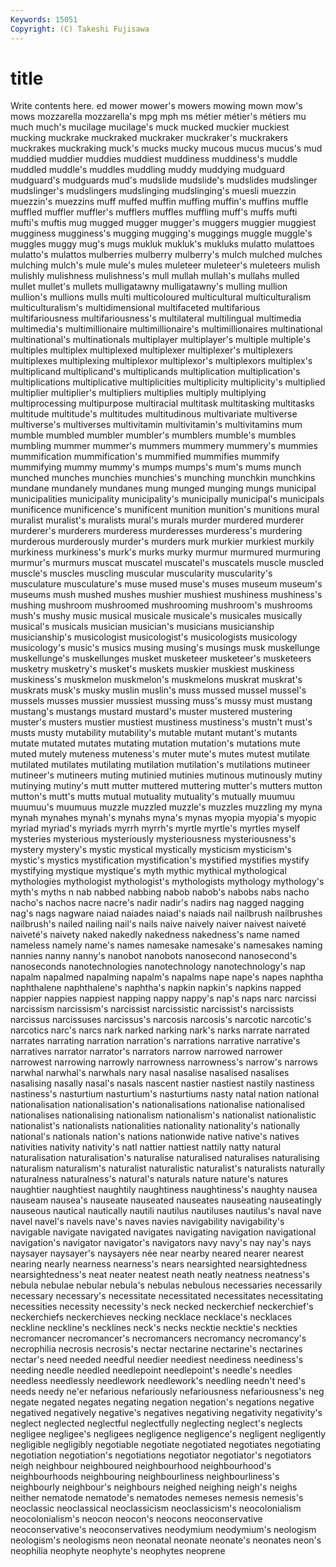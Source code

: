 ```yaml
---
Keywords: 15051 
Copyright: (C) Takeshi Fujisawa
---
```


# title

Write contents here.
ed
mower mower's mowers mowing mown mow's mows mozzarella mozzarella's mpg
mph ms métier métier's métiers mu much much's mucilage mucilage's
muck mucked muckier muckiest mucking muckrake muckraked muckraker muckraker's muckrakers
muckrakes muckraking muck's mucks mucky mucous mucus mucus's mud muddied
muddier muddies muddiest muddiness muddiness's muddle muddled muddle's muddles muddling
muddy muddying mudguard mudguard's mudguards mud's mudslide mudslide's mudslides mudslinger
mudslinger's mudslingers mudslinging mudslinging's muesli muezzin muezzin's muezzins muff muffed
muffin muffing muffin's muffins muffle muffled muffler muffler's mufflers muffles
muffling muff's muffs mufti mufti's muftis mug mugged mugger mugger's
muggers muggier muggiest mugginess mugginess's mugging mugging's muggings muggle muggle's
muggles muggy mug's mugs mukluk mukluk's mukluks mulatto mulattoes mulatto's
mulattos mulberries mulberry mulberry's mulch mulched mulches mulching mulch's mule
mule's mules muleteer muleteer's muleteers mulish mulishly mulishness mulishness's mull
mullah mullah's mullahs mulled mullet mullet's mullets mulligatawny mulligatawny's mulling
mullion mullion's mullions mulls multi multicoloured multicultural multiculturalism multiculturalism's multidimensional
multifaceted multifarious multifariousness multifariousness's multilateral multilingual multimedia multimedia's multimillionaire multimillionaire's
multimillionaires multinational multinational's multinationals multiplayer multiplayer's multiple multiple's multiples multiplex
multiplexed multiplexer multiplexer's multiplexers multiplexes multiplexing multiplexor multiplexor's multiplexors multiplex's
multiplicand multiplicand's multiplicands multiplication multiplication's multiplications multiplicative multiplicities multiplicity multiplicity's
multiplied multiplier multiplier's multipliers multiplies multiply multiplying multiprocessing multipurpose multiracial
multitask multitasking multitasks multitude multitude's multitudes multitudinous multivariate multiverse multiverse's
multiverses multivitamin multivitamin's multivitamins mum mumble mumbled mumbler mumbler's mumblers
mumble's mumbles mumbling mummer mummer's mummers mummery mummery's mummies mummification
mummification's mummified mummifies mummify mummifying mummy mummy's mumps mumps's mum's
mums munch munched munches munchies munchies's munching munchkin munchkins mundane
mundanely mundanes mung munged munging mungs municipal municipalities municipality municipality's
municipally municipal's municipals munificence munificence's munificent munition munition's munitions mural
muralist muralist's muralists mural's murals murder murdered murderer murderer's murderers
murderess murderesses murderess's murdering murderous murderously murder's murders murk murkier
murkiest murkily murkiness murkiness's murk's murks murky murmur murmured murmuring
murmur's murmurs muscat muscatel muscatel's muscatels muscle muscled muscle's muscles
muscling muscular muscularity muscularity's musculature musculature's muse mused muse's muses
museum museum's museums mush mushed mushes mushier mushiest mushiness mushiness's
mushing mushroom mushroomed mushrooming mushroom's mushrooms mush's mushy music musical
musicale musicale's musicales musically musical's musicals musician musician's musicians musicianship
musicianship's musicologist musicologist's musicologists musicology musicology's music's musics musing musing's
musings musk muskellunge muskellunge's muskellunges musket musketeer musketeer's musketeers musketry
musketry's musket's muskets muskier muskiest muskiness muskiness's muskmelon muskmelon's muskmelons
muskrat muskrat's muskrats musk's musky muslin muslin's muss mussed mussel
mussel's mussels musses mussier mussiest mussing muss's mussy must mustang
mustang's mustangs mustard mustard's muster mustered mustering muster's musters mustier
mustiest mustiness mustiness's mustn't must's musts musty mutability mutability's mutable
mutant mutant's mutants mutate mutated mutates mutating mutation mutation's mutations
mute muted mutely muteness muteness's muter mute's mutes mutest mutilate
mutilated mutilates mutilating mutilation mutilation's mutilations mutineer mutineer's mutineers muting
mutinied mutinies mutinous mutinously mutiny mutinying mutiny's mutt mutter muttered
muttering mutter's mutters mutton mutton's mutt's mutts mutual mutuality mutuality's
mutually muumuu muumuu's muumuus muzzle muzzled muzzle's muzzles muzzling my
myna mynah mynahes mynah's mynahs myna's mynas myopia myopia's myopic
myriad myriad's myriads myrrh myrrh's myrtle myrtle's myrtles myself mysteries
mysterious mysteriously mysteriousness mysteriousness's mystery mystery's mystic mystical mystically mysticism
mysticism's mystic's mystics mystification mystification's mystified mystifies mystify mystifying mystique
mystique's myth mythic mythical mythological mythologies mythologist mythologist's mythologists mythology
mythology's myth's myths n nab nabbed nabbing nabob nabob's nabobs
nabs nacho nacho's nachos nacre nacre's nadir nadir's nadirs nag
nagged nagging nag's nags nagware naiad naiades naiad's naiads nail
nailbrush nailbrushes nailbrush's nailed nailing nail's nails naive naively naiver
naivest naiveté naiveté's naivety naked nakedly nakedness nakedness's name named
nameless namely name's names namesake namesake's namesakes naming nannies nanny
nanny's nanobot nanobots nanosecond nanosecond's nanoseconds nanotechnologies nanotechnology nanotechnology's nap
napalm napalmed napalming napalm's napalms nape nape's napes naphtha naphthalene
naphthalene's naphtha's napkin napkin's napkins napped nappier nappies nappiest napping
nappy nappy's nap's naps narc narcissi narcissism narcissism's narcissist narcissistic
narcissist's narcissists narcissus narcissuses narcissus's narcosis narcosis's narcotic narcotic's narcotics
narc's narcs nark narked narking nark's narks narrate narrated narrates
narrating narration narration's narrations narrative narrative's narratives narrator narrator's narrators
narrow narrowed narrower narrowest narrowing narrowly narrowness narrowness's narrow's narrows
narwhal narwhal's narwhals nary nasal nasalise nasalised nasalises nasalising nasally
nasal's nasals nascent nastier nastiest nastily nastiness nastiness's nasturtium nasturtium's
nasturtiums nasty natal nation national nationalisation nationalisation's nationalisations nationalise nationalised
nationalises nationalising nationalism nationalism's nationalist nationalistic nationalist's nationalists nationalities nationality
nationality's nationally national's nationals nation's nations nationwide native native's natives
nativities nativity nativity's natl nattier nattiest nattily natty natural naturalisation
naturalisation's naturalise naturalised naturalises naturalising naturalism naturalism's naturalist naturalistic naturalist's
naturalists naturally naturalness naturalness's natural's naturals nature nature's natures naughtier
naughtiest naughtily naughtiness naughtiness's naughty nausea nauseam nausea's nauseate nauseated
nauseates nauseating nauseatingly nauseous nautical nautically nautili nautilus nautiluses nautilus's
naval nave navel navel's navels nave's naves navies navigability navigability's
navigable navigate navigated navigates navigating navigation navigational navigation's navigator navigator's
navigators navy navy's nay nay's nays naysayer naysayer's naysayers née
near nearby neared nearer nearest nearing nearly nearness nearness's nears
nearsighted nearsightedness nearsightedness's neat neater neatest neath neatly neatness neatness's
nebula nebulae nebular nebula's nebulas nebulous necessaries necessarily necessary necessary's
necessitate necessitated necessitates necessitating necessities necessity necessity's neck necked neckerchief
neckerchief's neckerchiefs neckerchieves necking necklace necklace's necklaces neckline neckline's necklines
neck's necks necktie necktie's neckties necromancer necromancer's necromancers necromancy necromancy's
necrophilia necrosis necrosis's nectar nectarine nectarine's nectarines nectar's need needed
needful needier neediest neediness neediness's needing needle needled needlepoint needlepoint's
needle's needles needless needlessly needlework needlework's needling needn't need's needs
needy ne'er nefarious nefariously nefariousness nefariousness's neg negate negated negates
negating negation negation's negations negative negatived negatively negative's negatives negativing
negativity negativity's neglect neglected neglectful neglectfully neglecting neglect's neglects negligee
negligee's negligees negligence negligence's negligent negligently negligible negligibly negotiable negotiate
negotiated negotiates negotiating negotiation negotiation's negotiations negotiator negotiator's negotiators neigh
neighbour neighboured neighbourhood neighbourhood's neighbourhoods neighbouring neighbourliness neighbourliness's neighbourly neighbour's
neighbours neighed neighing neigh's neighs neither nematode nematode's nematodes nemeses
nemesis nemesis's neoclassic neoclassical neoclassicism neoclassicism's neocolonialism neocolonialism's neocon neocon's
neocons neoconservative neoconservative's neoconservatives neodymium neodymium's neologism neologism's neologisms neon
neonatal neonate neonate's neonates neon's neophilia neophyte neophyte's neophytes neoprene
